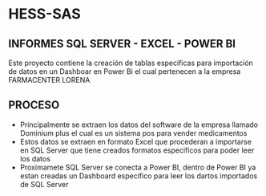 # HESS-SAS

## INFORMES SQL SERVER - EXCEL - POWER BI
Este proyecto contiene la creación de tablas especificas para importación de datos en un Dashboar en Power Bi el cual pertenecen a la empresa FARMACENTER LORENA

## PROCESO
- Principalmente se extraen los datos del software de la empresa llamado Dominium plus el cual es un sistema pos para vender medicamentos
- Estos datos se extraen en formato Excel que procederan a importarse en SQL Server que tiene creados formatos especificos para poder leer los datos
- Proximamete SQL Server se conecta a Power BI, dentro de Power BI ya estan creadas un Dashboard especifico para leer los dartos importados de SQL Server
